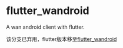 # flutter_wandroid

A wan android client with flutter.

该分支已弃用，flutter版本移至[flutter_wandroid](https://github.com/iamyours/flutter_wandroid)

